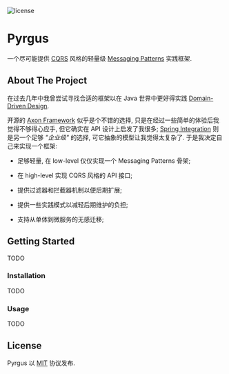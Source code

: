 ![license](https://img.shields.io/github/license/Jiankun-Zhang/Pyrgus?style=for-the-badge)

# Pyrgus

一个尽可能提供 [CQRS](https://microservices.io/patterns/data/cqrs.html)
风格的轻量级 [Messaging Patterns](https://www.enterpriseintegrationpatterns.com/patterns/messaging/) 实践框架.

## About The Project

在过去几年中我曾尝试寻找合适的框架以在 Java 世界中更好得实践 [Domain-Driven Design](https://en.wikipedia.org/wiki/Domain-driven_design).

开源的 [Axon Framework](https://developer.axoniq.io/axon-framework/overview) 似乎是个不错的选择, 只是在经过一些简单的体验后我觉得不够得心应手, 但它确实在 API
设计上启发了我很多; [Spring Integration](https://spring.io/projects/spring-integration) 则是另一个足够 *"企业级"* 的选择, 可它抽象的模型让我觉得太复杂了.
于是我决定自己来实现一个框架:

* 足够轻量, 在 low-level 仅仅实现一个 Messaging Patterns 骨架;

* 在 high-level 实现 CQRS 风格的 API 接口;

* 提供过滤器和拦截器机制以便后期扩展;

* 提供一些实践模式以减轻后期维护的负担;

* 支持从单体到微服务的无感迁移;

## Getting Started

TODO

### Installation

TODO

### Usage

TODO

## License

Pyrgus 以 [MIT](https://opensource.org/licenses/MIT) 协议发布.
